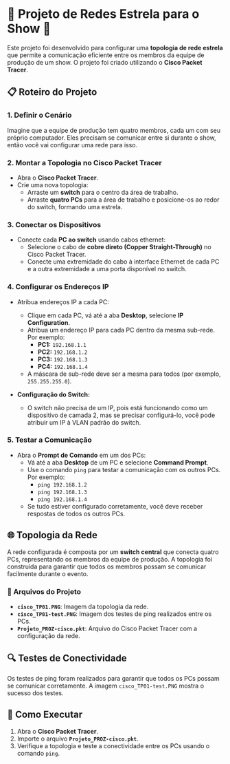 # 🌟 Projeto de Redes Estrela para o Show 🎤

Este projeto foi desenvolvido para configurar uma **topologia de rede estrela** que permite a comunicação eficiente entre os membros da equipe de produção de um show. O projeto foi criado utilizando o **Cisco Packet Tracer**.

## 📋 Roteiro do Projeto

### 1. Definir o Cenário
Imagine que a equipe de produção tem quatro membros, cada um com seu próprio computador. Eles precisam se comunicar entre si durante o show, então você vai configurar uma rede para isso.

### 2. Montar a Topologia no Cisco Packet Tracer
- Abra o **Cisco Packet Tracer**.
- Crie uma nova topologia:
  - Arraste um **switch** para o centro da área de trabalho.
  - Arraste **quatro PCs** para a área de trabalho e posicione-os ao redor do switch, formando uma estrela.

### 3. Conectar os Dispositivos
- Conecte cada **PC ao switch** usando cabos ethernet:
  - Selecione o cabo de **cobre direto (Copper Straight-Through)** no Cisco Packet Tracer.
  - Conecte uma extremidade do cabo à interface Ethernet de cada PC e a outra extremidade a uma porta disponível no switch.

### 4. Configurar os Endereços IP
- Atribua endereços IP a cada PC:
  - Clique em cada PC, vá até a aba **Desktop**, selecione **IP Configuration**.
  - Atribua um endereço IP para cada PC dentro da mesma sub-rede. Por exemplo:
    - **PC1:** `192.168.1.1`
    - **PC2:** `192.168.1.2`
    - **PC3:** `192.168.1.3`
    - **PC4:** `192.168.1.4`
  - A máscara de sub-rede deve ser a mesma para todos (por exemplo, `255.255.255.0`).

- **Configuração do Switch:**
  - O switch não precisa de um IP, pois está funcionando como um dispositivo de camada 2, mas se precisar configurá-lo, você pode atribuir um IP à VLAN padrão do switch.

### 5. Testar a Comunicação
- Abra o **Prompt de Comando** em um dos PCs:
  - Vá até a aba **Desktop** de um PC e selecione **Command Prompt**.
  - Use o comando `ping` para testar a comunicação com os outros PCs. Por exemplo:
    - `ping 192.168.1.2`
    - `ping 192.168.1.3`
    - `ping 192.168.1.4`
  - Se tudo estiver configurado corretamente, você deve receber respostas de todos os outros PCs.

## 🌐 Topologia da Rede

A rede configurada é composta por um **switch central** que conecta quatro PCs, representando os membros da equipe de produção. A topologia foi construída para garantir que todos os membros possam se comunicar facilmente durante o evento.

### 📂 Arquivos do Projeto

- **`cisco_TP01.PNG`**: Imagem da topologia da rede.
- **`cisco_TP01-test.PNG`**: Imagem dos testes de ping realizados entre os PCs.
- **`Projeto_PROZ-cisco.pkt`**: Arquivo do Cisco Packet Tracer com a configuração da rede.

## 🔍 Testes de Conectividade

Os testes de ping foram realizados para garantir que todos os PCs possam se comunicar corretamente. A imagem `cisco_TP01-test.PNG` mostra o sucesso dos testes.

## 🚀 Como Executar

1. Abra o **Cisco Packet Tracer**.
2. Importe o arquivo **`Projeto_PROZ-cisco.pkt`**.
3. Verifique a topologia e teste a conectividade entre os PCs usando o comando `ping`.
